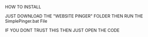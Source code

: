 HOW TO INSTALL


JUST DOWNLOAD THE "WEBSITE PINGER" FOLDER THEN RUN THE SimplePinger.bat File

IF YOU DONT TRUST THIS THEN JUST OPEN THE CODE
